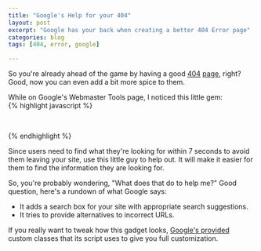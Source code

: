 ```yaml
---
title: "Google's Help for your 404"
layout: post
excerpt: "Google has your back when creating a better 404 Error page"
categories: blog
tags: [404, error, google]

---
```


So you're already ahead of the game by having a good <a rel="nofollow" target="_blank" href="http://www.alistapart.com/articles/perfect404/">404</a> <a rel="nofollow" target="_blank" href="http://www.google.com/support/webmasters/bin/answer.py?answer=93641&#038;hl=en">page</a>, right? Good, now you can even add a bit more spice to them.

While on Google's Webmaster Tools page, I noticed this little gem:  
{% highlight javascript %}
<script type="text/javascript"><br />
  var GOOG_FIXURL_LANG = 'en';<br />
  var GOOG_FIXURL_SITE = 'http://www.mydomain.com';<br />
</script><br />
<script type="text/javascript" src="http://linkhelp.clients.google.com/tbproxy/lh/wm/fixurl.js"></script>
{% endhighlight %}

Since users need to find what they're looking for within 7 seconds to avoid them leaving your site, use this little guy to help out. It will make it easier for them to find the information they are looking for.

So, you're probably wondering, "What does that do to help me?" Good question, here's a rundown of what Google says:

- It adds a search box for your site with appropriate search suggestions.
- It tries to provide alternatives to incorrect URLs.

If you really want to tweak how this gadget looks, <a rel="nofollow" target="_blank" href="http://www.google.com/support/webmasters/bin/answer.py?answer=100044&#038;hl=en">Google's provided</a> custom classes that its script uses to give you full customization.
